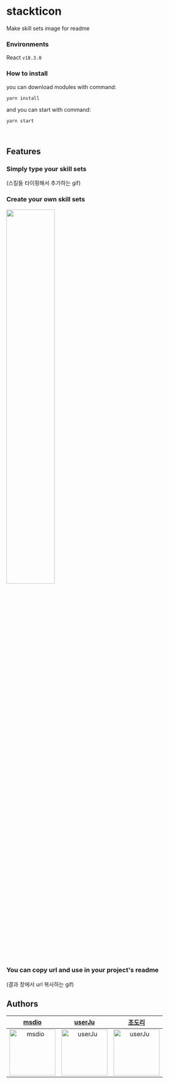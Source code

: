 # stackticon

Make skill sets image for readme

### Environments

React `v18.3.0`

### How to install

you can download modules with command:

```
yarn install
```

and you can start with command:

```
yarn start
```

<br/>

## Features

### Simply type your skill sets<br/>
(스킬들 타이핑해서 추가하는 gif)

### Create your own skill sets<br/>
<img width="50%" src="https://user-images.githubusercontent.com/59170680/219417610-5934d0c8-5eab-4499-8dcd-82efb349c923.png" />
<br/>

### You can copy url and use in your project's readme<br/>
(결과 창에서 url 복사하는 gif)

## Authors

<div>
  
| [msdio](https://github.com/msdio) | [userJu](https://github.com/userJu) | [조도리](https://github.com/msdio)
|:---:|:---:|:---:|
|<img width="120" alt="msdio" src="https://avatars.githubusercontent.com/u/59170680?v=4">|<img width="120" alt="userJu" src="https://avatars.githubusercontent.com/u/87933367?v=4">|<img width="120" alt="userJu" src="https://avatars.githubusercontent.com/u/59170680?v=4">

</div>
